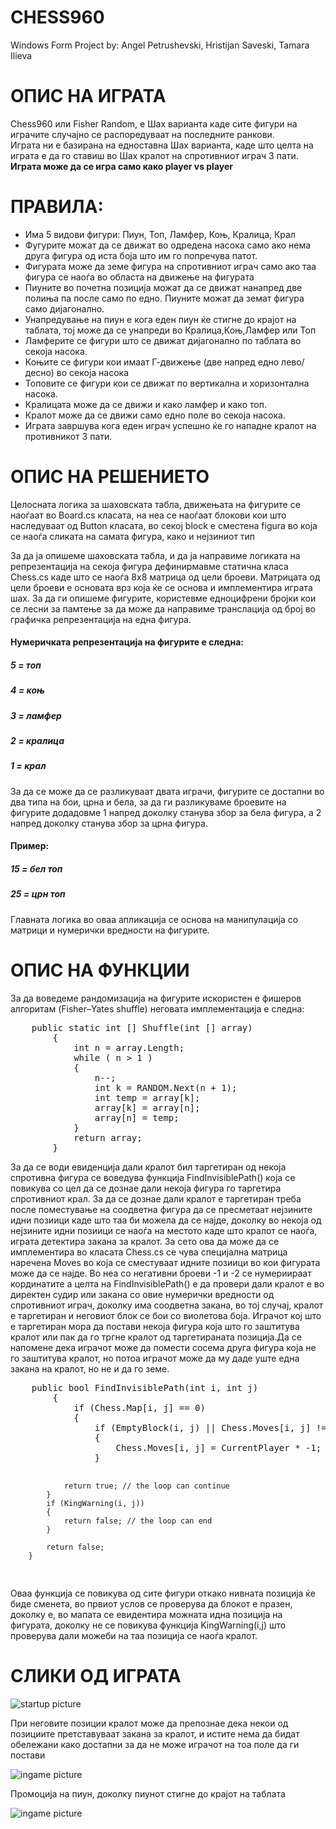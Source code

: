 <h1>CHESS960</h1>

<p>Windows Form Project by: Angel Petrushevski, Hristijan Saveski, Tamara Ilieva</p>

<h1>ОПИС НА ИГРАТА</h1>
<p>Chess960 или Fisher Random, е Шах варианта каде сите фигури на играчите случајно се распоредуваат на последните ранкови.<br> Играта ни е базирана на едноставна Шах варианта, каде што целта на играта е да го ставиш во Шах кралот на спротивниот играч 3 пати. </br><b>Играта може да се игра само како player vs player</b></p>

<h1>ПРАВИЛА:</h1>
<ul>
    <li>
         Има 5 видови фигури: Пиун, Топ, Ламфер, Коњ, Кралица, Крал
    </li>
    <li>
         Фугурите можат да се движат во одредена насока само ако нема друга фигура од иста боја што им го попречува патот.
    </li>
    <li>
     Фигурата може да земе фигура на спротивниот играч само ако таа фигура се наоѓа во областа на движење на фигурата
    </li>
    <li>
     Пиуните во почетна позиција можат да се движат нанапред две полиња па после само по едно. Пиуните можат да земат фигура само дијагонално.
    </li>
    <li>
     Унапредување на пиун е кога еден пиун ќе стигне до крајот на таблата, тој може да се унапреди во Кралица,Коњ,Ламфер или Топ
    </li>
    <li>
     Ламферите се фигури што се движат дијагонално по таблата во секоја насока.
    </li>
    <li>
     Коњите се фигури кои имаат Г-движење (две напред едно лево/десно) во секоја насока 
    </li>
    <li>
     Топовите се фигури кои се движат по вертикална и хоризонтална насока.
    </li>
    <li>
     Кралицата може да се движи и како ламфер и како топ.
    </li>
    <li>
     Кралот може да се движи само едно поле во секоја насока.
    </li>
    <li>
     Играта завршува кога еден играч успешно ќе го нападне кралот на противникот 3 пати.
    </li>
</ul>
<h1>ОПИС НА РЕШЕНИЕТО</h1>
<p>
Целосната логика за шаховската табла, движењата на фигурите се наоѓаат во Board.cs класата, на неа се наоѓаат блокови кои што наследуваат од Button класата, во секој block е сместена figura во која се наоѓа сликата на самата фигура, како и нејзиниот тип

За да ја опишеме шаховската табла, и да ја направиме логиката на репрезентација на секоја фигура дефинирмавме статична класа Chess.cs каде што се наоѓа 8x8 матрица од цели броеви.
Матрицата од цели броеви е основата врз која ќе се основа и имплементира играта шах. 
За да ги опишеме фигурите, користевме едноцифрени бројки кои се лесни за памтење за да може да направиме транслација од број во графичка репрезентација на една фигура.</p>
<h4>Нумеричката репрезентација на фигурите е следна:</h4>
<h5>5 = топ</h5>
<h5>4 = коњ</h5>
<h5>3 = ламфер</h5>
<h5>2 = кралица</h5>
<h5>1 = крал</h5>
<p>
За да се може да се разликуваат двата играчи, фигурите се достапни во два типа на бои, црна и бела, за да ги разликуваме броевите на фигурите додадовме 1 напред доколку станува збор за бела фигура, а 2 напред доколку станува збор за црна фигура.
</p>
<h4>Пример:</h4>
<h5>15 = бел топ</h5>
<h5>25 = црн топ</h5>

<p>
Главната логика во оваа апликација се основа на манипулација со матрици и нумерички вредности на фигурите.
</p>

<h1>ОПИС НА ФУНКЦИИ</h1>

<p>
    За да воведеме рандомизација на фигурите искористен е фишеров алгоритам (Fisher–Yates shuffle) неговата имплементација е следна:
</p>
<pre>
    public static int [] Shuffle(int [] array)
        {
            int n = array.Length;
            while ( n > 1 )
            {
                n--;
                int k = RANDOM.Next(n + 1);
                int temp = array[k];
                array[k] = array[n];
                array[n] = temp;
            }
            return array;
        }
</pre>
<p>
    За да се води евиденција дали кралот бил таргетиран од некоја спротивна фигура се воведува функција FindInvisiblePath() која се повикува со цел да се дознае дали некоја фигура го таргетира спротивниот крал.
    За да се дознае дали кралот е таргетиран треба после поместување на соодветна фигура да се пресметаат нејзините идни позиици каде што таа би можела да се најде, доколку во некоја од нејзините идни позиици се наоѓа на местото каде што кралот се наоѓа, играта детектира закана за кралот. За сето ова да може да се имплементира во класата Chess.cs се чува специјална матрица наречена Moves во која се сместуваат идните позиици во кои фигурата може да се најде. Во неа со негативни броеви -1 и -2 се нумериираат кординатите а целта на FindInvisiblePath() e да провери дали кралот е во директен судир или закана со овие нумерички вредности од спротивниот играч, доколку има соодветна закана, во тој случај, кралот е таргетиран и неговиот блок се бои со виолетова боја. Играчот кој што е таргетиран мора да постави некоја фигура која што го заштитува кралот или пак да го тргне кралот од таргетираната позиција.Да се напомене дека играчот може да помести сосема друга фигура која не го заштитува кралот, но потоа играчот може да му даде уште една закана на кралот, но не и да го земе.
</p>
<pre>
    public bool FindInvisiblePath(int i, int j)
        {
            if (Chess.Map[i, j] == 0)
            {
                if (EmptyBlock(i, j) || Chess.Moves[i, j] != CurrentPlayer)
                {
                    Chess.Moves[i, j] = CurrentPlayer * -1; 
                }

                return true; // the loop can continue
            }
            if (KingWarning(i, j))
            {
                return false; // the loop can end
            }

            return false;
        }
</pre>
<p>Оваа функција се повикува од сите фигури откако нивната позиција ќе биде сменета, во првиот услов се проверува да блокот е празен, доколку е, во мапата се евидентира можната идна позиција на фигурата, доколку не се повикува функција KingWarning(i,j) што проверува дали можеби на таа позиција се наоѓа кралот.</p>
<h1>СЛИКИ ОД ИГРАТА</h1>
<img src="./preview/game1.png" alt="startup picture">
<p>При неговите позиции кралот може да препознае дека некои од позициите претставуваат закана за кралот, и истите нема да бидат обележани како достапни за да не може играчот на тоа поле да ги постави</p>
<img src="./preview/game2.png" alt="ingame picture">
<p>Промоција на пиун, доколку пиунот стигне до крајот на таблата</p>
<img src="./preview/game3.png" alt="ingame picture">
